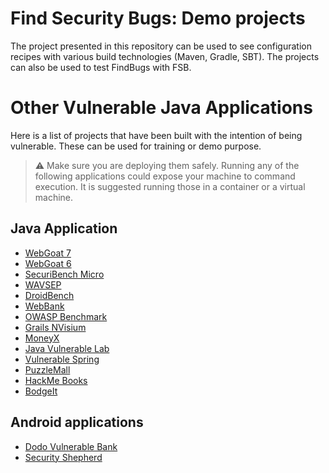 
# Find Security Bugs: Demo projects

The project presented in this repository can be used to see configuration recipes with various build technologies (Maven, Gradle, SBT). The projects can also be used to test FindBugs with FSB.

# Other Vulnerable Java Applications

Here is a list of projects that have been built with the intention of being vulnerable. These can be used for training or demo purpose.

> :warning: Make sure you are deploying them safely. Running any of the following applications could expose your machine to command execution. It is suggested running those in a container or a virtual machine.

## Java Application

 - [WebGoat 7](https://github.com/WebGoat/WebGoat)
 - [WebGoat 6](https://github.com/WebGoat/WebGoat-Legacy)
 - [SecuriBench Micro](https://github.com/too4words/securibench-micro)
 - [WAVSEP](https://github.com/sectooladdict/wavsep)
 - [DroidBench](https://github.com/secure-software-engineering/DroidBench)
 - [WebBank](https://github.com/pentestingforfunandprofit/webbank)
 - [OWASP Benchmark](https://www.owasp.org/index.php/Benchmark)
 - [Grails NVisium](https://github.com/nVisium/grails-nV)
 - [MoneyX](https://github.com/nVisium/MoneyX)
 - [Java Vulnerable Lab](https://github.com/CSPF-Founder/JavaVulnerableLab)
 - [Vulnerable Spring](https://github.com/CSPF-Founder/VulnerableSpring)
 - [PuzzleMall](https://code.google.com/archive/p/puzzlemall/)
 - [HackMe Books](http://www.mcafee.com/us/downloads/free-tools/hacmebooks.aspx)
 - [BodgeIt](https://github.com/psiinon/bodgeit)

## Android applications

 - [Dodo Vulnerable Bank](https://github.com/CSPF-Founder/DodoVulnerableBank)
 - [Security Shepherd](https://www.owasp.org/index.php/OWASP_Security_Shepherd)
